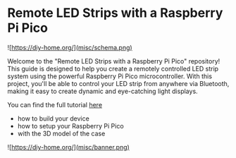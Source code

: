 # Remote LED Strips with a Raspberry Pi Pico

![https://diy-home.org/](misc/schema.png)

Welcome to the "Remote LED Strips with a Raspberry Pi Pico" 
repository! This guide is designed to help you create a 
remotely controlled LED strip system using the powerful 
Raspberry Pi Pico microcontroller. With this project, 
you'll be able to control your LED strip from anywhere via 
Bluetooth, making it easy to create dynamic and eye-catching 
light displays.

You can find the full tutorial [here](https://diy-home.org/2023/01/20/remote-led-strips-with-a-raspberry-pi-pico/)
- how to build your device
- how to setup your Raspberry Pi Pico
- with the 3D model of the case

![https://diy-home.org/](misc/banner.png)